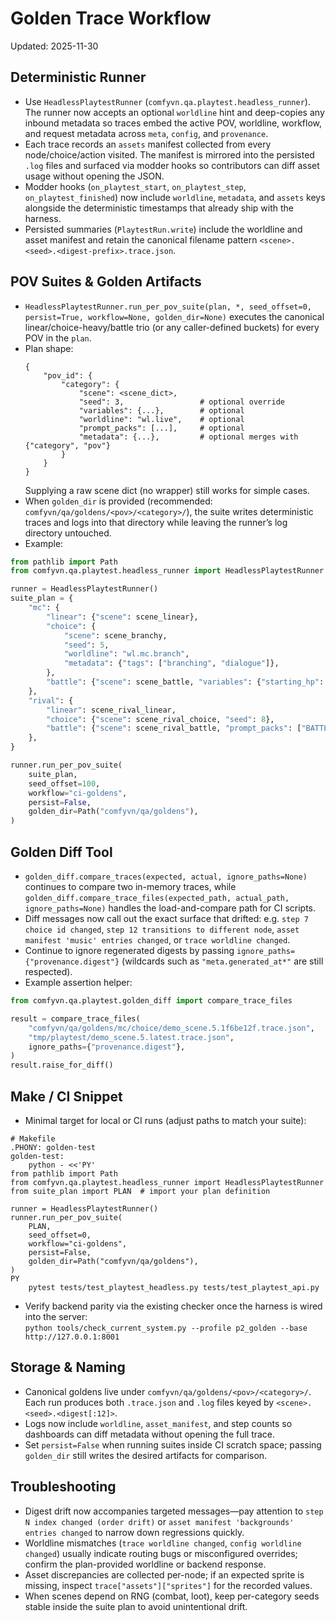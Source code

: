 # Golden Trace Workflow

Updated: 2025-11-30

## Deterministic Runner
- Use `HeadlessPlaytestRunner` (`comfyvn.qa.playtest.headless_runner`). The runner now accepts an optional `worldline` hint and deep-copies any inbound metadata so traces embed the active POV, worldline, workflow, and request metadata across `meta`, `config`, and `provenance`.
- Each trace records an `assets` manifest collected from every node/choice/action visited. The manifest is mirrored into the persisted `.log` files and surfaced via modder hooks so contributors can diff asset usage without opening the JSON.
- Modder hooks (`on_playtest_start`, `on_playtest_step`, `on_playtest_finished`) now include `worldline`, `metadata`, and `assets` keys alongside the deterministic timestamps that already ship with the harness.
- Persisted summaries (`PlaytestRun.write`) include the worldline and asset manifest and retain the canonical filename pattern `<scene>.<seed>.<digest-prefix>.trace.json`.

## POV Suites & Golden Artifacts
- `HeadlessPlaytestRunner.run_per_pov_suite(plan, *, seed_offset=0, persist=True, workflow=None, golden_dir=None)` executes the canonical linear/choice-heavy/battle trio (or any caller-defined buckets) for every POV in the `plan`.
- Plan shape:
  ```
  {
      "pov_id": {
          "category": {
              "scene": <scene_dict>,
              "seed": 3,                 # optional override
              "variables": {...},        # optional
              "worldline": "wl.live",    # optional
              "prompt_packs": [...],     # optional
              "metadata": {...},         # optional merges with {"category", "pov"}
          }
      }
  }
  ```
  Supplying a raw scene dict (no wrapper) still works for simple cases.
- When `golden_dir` is provided (recommended: `comfyvn/qa/goldens/<pov>/<category>/`), the suite writes deterministic traces and logs into that directory while leaving the runner’s log directory untouched.
- Example:

```python
from pathlib import Path
from comfyvn.qa.playtest.headless_runner import HeadlessPlaytestRunner

runner = HeadlessPlaytestRunner()
suite_plan = {
    "mc": {
        "linear": {"scene": scene_linear},
        "choice": {
            "scene": scene_branchy,
            "seed": 5,
            "worldline": "wl.mc.branch",
            "metadata": {"tags": ["branching", "dialogue"]},
        },
        "battle": {"scene": scene_battle, "variables": {"starting_hp": 42}},
    },
    "rival": {
        "linear": scene_rival_linear,
        "choice": {"scene": scene_rival_choice, "seed": 8},
        "battle": {"scene": scene_rival_battle, "prompt_packs": ["BATTLE_AI"]},
    },
}

runner.run_per_pov_suite(
    suite_plan,
    seed_offset=100,
    workflow="ci-goldens",
    persist=False,
    golden_dir=Path("comfyvn/qa/goldens"),
)
```

## Golden Diff Tool
- `golden_diff.compare_traces(expected, actual, ignore_paths=None)` continues to compare two in-memory traces, while `golden_diff.compare_trace_files(expected_path, actual_path, ignore_paths=None)` handles the load-and-compare path for CI scripts.
- Diff messages now call out the exact surface that drifted: e.g. `step 7 choice id changed`, `step 12 transitions to different node`, `asset manifest 'music' entries changed`, or `trace worldline changed`.
- Continue to ignore regenerated digests by passing `ignore_paths={"provenance.digest"}` (wildcards such as `"meta.generated_at*"` are still respected).
- Example assertion helper:

```python
from comfyvn.qa.playtest.golden_diff import compare_trace_files

result = compare_trace_files(
    "comfyvn/qa/goldens/mc/choice/demo_scene.5.1f6be12f.trace.json",
    "tmp/playtest/demo_scene.5.latest.trace.json",
    ignore_paths={"provenance.digest"},
)
result.raise_for_diff()
```

## Make / CI Snippet
- Minimal target for local or CI runs (adjust paths to match your suite):

```make
# Makefile
.PHONY: golden-test
golden-test:
	python - <<'PY'
from pathlib import Path
from comfyvn.qa.playtest.headless_runner import HeadlessPlaytestRunner
from suite_plan import PLAN  # import your plan definition

runner = HeadlessPlaytestRunner()
runner.run_per_pov_suite(
    PLAN,
    seed_offset=0,
    workflow="ci-goldens",
    persist=False,
    golden_dir=Path("comfyvn/qa/goldens"),
)
PY
	pytest tests/test_playtest_headless.py tests/test_playtest_api.py
```

- Verify backend parity via the existing checker once the harness is wired into the server:  
  `python tools/check_current_system.py --profile p2_golden --base http://127.0.0.1:8001`

## Storage & Naming
- Canonical goldens live under `comfyvn/qa/goldens/<pov>/<category>/`. Each run produces both `.trace.json` and `.log` files keyed by `<scene>.<seed>.<digest[:12]>`.
- Logs now include `worldline`, `asset_manifest`, and step counts so dashboards can diff metadata without opening the full trace.
- Set `persist=False` when running suites inside CI scratch space; passing `golden_dir` still writes the desired artifacts for comparison.

## Troubleshooting
- Digest drift now accompanies targeted messages—pay attention to `step N index changed (order drift)` or `asset manifest 'backgrounds' entries changed` to narrow down regressions quickly.
- Worldline mismatches (`trace worldline changed`, `config worldline changed`) usually indicate routing bugs or misconfigured overrides; confirm the plan-provided worldline or backend response.
- Asset discrepancies are collected per-node; if an expected sprite is missing, inspect `trace["assets"]["sprites"]` for the recorded values.
- When scenes depend on RNG (combat, loot), keep per-category seeds stable inside the suite plan to avoid unintentional drift.
